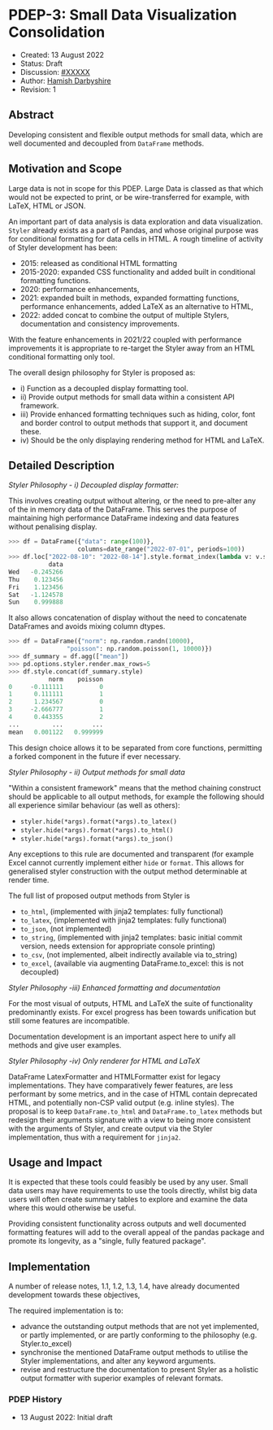 # PDEP-3: Small Data Visualization Consolidation

- Created: 13 August 2022
- Status: Draft
- Discussion: [#XXXXX](https://github.com/pandas-dev/pandas/pull/XXXXX)
- Author: [Hamish Darbyshire](https://github.com/attack68)
- Revision: 1

## Abstract

Developing consistent and flexible output methods for small data,
which are well documented and decoupled from `DataFrame` methods.

## Motivation and Scope

Large data is not in scope for this PDEP. Large Data is classed as that which
would not be expected to print, or be wire-transferred for example, with LaTeX,
HTML or JSON.

An important part of data analysis is data exploration and data visualization.
`Styler` already exists as a part of Pandas, and whose original purpose was
for conditional formatting for data cells in HTML. A rough timeline of
activity of Styler development has been:
  - 2015: released as conditional HTML formatting
  - 2015-2020: expanded CSS functionality and added built in conditional
    formatting functions.
  - 2020: performance enhancements,
  - 2021: expanded built in methods, expanded formatting functions,
    performance enhancements, added LaTeX as an alternative to HTML,
  - 2022: added concat to combine the output of multiple Stylers, documentation
    and consistency improvements.

With the feature enhancements in 2021/22 coupled with performance improvements
it is appropriate to re-target the Styler away from an HTML conditional
formatting only tool.

The overall design philosophy for Styler is proposed as:

  - i) Function as a decoupled display formatting tool.
  - ii) Provide output methods for small data within a consistent API framework.
  - iii) Provide enhanced formatting techniques such as hiding, color, font and border control to output methods that support it, and document these.
  - iv) Should be the only displaying rendering method for HTML and LaTeX.

## Detailed Description

*Styler Philosophy - i) Decoupled display formatter:*

This involves creating output without altering, or the need to pre-alter any of
the in memory data of the DataFrame.
This serves the purpose of maintaining high performance DataFrame indexing
and data features without penalising display.

```python
>>> df = DataFrame({"data": range(100)},
                   columns=date_range("2022-07-01", periods=100))
>>> df.loc["2022-08-10": "2022-08-14"].style.format_index(lambda v: v.strftime("%a"))
           data
Wed   -0.245266
Thu    0.123456
Fri    1.123456
Sat   -1.124578
Sun    0.999888
```

It also allows concatenation of display without the need to concatenate DataFrames
and avoids mixing column dtypes.

```python
>>> df = DataFrame({"norm": np.random.randn(10000),
                "poisson": np.random.poisson(1, 10000)})
>>> df_summary = df.agg(["mean"])
>>> pd.options.styler.render.max_rows=5
>>> df.style.concat(df_summary.style)
           norm    poisson
0     -0.111111          0
1      0.111111          1
2      1.234567          0
3     -2.666777          1
4      0.443355          2
...         ...        ...
mean   0.001122   0.999999
```

This design choice allows it to be separated from core functions,
permitting a forked component in the future if ever necessary.

*Styler Philosophy - ii) Output methods for small data*

"Within a consistent framework" means that the method chaining construct
should be applicable to all output methods, for example the following should
all experience similar behaviour (as well as others):

  - `styler.hide(*args).format(*args).to_latex()`
  - `styler.hide(*args).format(*args).to_html()`
  - `styler.hide(*args).format(*args).to_json()`

Any exceptions to this rule are documented and transparent (for example Excel
cannot currently implement either `hide` or `format`. This allows for generalised
styler construction with the output method determinable at render time.

The full list of proposed output methods from Styler is
- `to_html`, (implemented with jinja2 templates: fully functional)
- `to_latex`, (implemented with jinja2 templates: fully functional)
- `to_json`, (not implemented)
- `to_string`, (implemented with jinja2 templates: basic initial commit version,
   needs extension for appropriate console printing)
- `to_csv`, (not implemented, albeit indirectly available via to_string)
- `to_excel`, (available via augmenting DataFrame.to_excel: this is not decoupled)

*Styler Philosophy  -iii) Enhanced formatting and documentation*

For the most visual of outputs, HTML and LaTeX the suite of functionality
predominantly exists. For excel progress has been towards unification
but still some features are incompatible.

Documentation development is an important aspect here to unify all
methods and give user examples.

*Styler Philosophy  -iv) Only renderer for HTML and LaTeX*

DataFrame LatexFormatter and HTMLFormatter exist for legacy implementations.
They have comparatively fewer features, are less performant by some metrics,
and in the case of HTML contain deprecated HTML, and potentially non-CSP valid
output (e.g. inline styles). The proposal is to keep `DataFrame.to_html` and
`DataFrame.to_latex` methods but redesign their arguments signature with a
view to being more consistent with the arguments of Styler, and create output
via the Styler implementation, thus with a requirement for `jinja2`.

## Usage and Impact

It is expected that these tools could feasibly be used by any user.
Small data users may have requirements to use the tools directly,
whilst big data users will often create summary tables to explore and
examine the data where this would otherwise be useful.

Providing consistent functionality across outputs and well
documented formatting features will add to the overall appeal
of the pandas package and promote its longevity, as a "single,
fully featured package".

## Implementation

A number of release notes, 1.1, 1.2, 1.3, 1.4, have already documented
development towards these objectives,

The required implementation is to:

  - advance the outstanding output methods that are not yet implemented,
    or partly implemented, or are partly conforming to the philosophy
    (e.g. Styler.to_excel)
  - synchronise the mentioned DataFrame output methods to utilise the
    Styler implementations, and alter any keyword arguments.
  - revise and restructure the documentation to present Styler as a
    holistic output formatter with superior examples of relevant formats.

### PDEP History

- 13 August 2022: Initial draft

